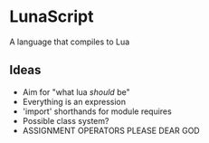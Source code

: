 # LunaScript

A language that compiles to Lua

## Ideas

- Aim for "what lua _should_ be"
- Everything is an expression
- 'import' shorthands for module requires
- Possible class system?
- ASSIGNMENT OPERATORS PLEASE DEAR GOD
